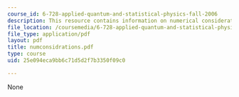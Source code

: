 ```yaml
---
course_id: 6-728-applied-quantum-and-statistical-physics-fall-2006
description: This resource contains information on numerical considerations.
file_location: /coursemedia/6-728-applied-quantum-and-statistical-physics-fall-2006/25e094eca9bb6c71d5d2f7b3350f09c0_numconsidrations.pdf
file_type: application/pdf
layout: pdf
title: numconsidrations.pdf
type: course
uid: 25e094eca9bb6c71d5d2f7b3350f09c0

---
```

None